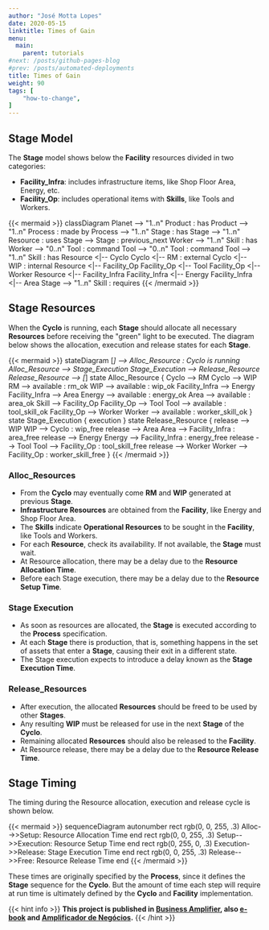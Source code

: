 ```yaml
---
author: "José Motta Lopes"
date: 2020-05-15
linktitle: Times of Gain
menu:
  main:
    parent: tutorials
#next: /posts/github-pages-blog
#prev: /posts/automated-deployments
title: Times of Gain
weight: 90
tags: [
    "how-to-change",
]
---
```

## Stage Model

The **Stage** model shows below the **Facility** resources divided in two categories:

- **Facility_Infra**: includes infrastructure items, like Shop Floor Area, Energy, etc.
- **Facility_Op**: includes operational items with **Skills**, like Tools and Workers.

{{< mermaid >}}
classDiagram
    Planet --> "1..n" Product : has
    Product --> "1..n" Process : made by
    Process --> "1..n" Stage : has
    Stage --> "1..n" Resource : uses
    Stage --> Stage : previous_next
    Worker --> "1..n" Skill : has
    Worker --> "0..n" Tool : command
    Tool --> "0..n" Tool : command
    Tool --> "1..n" Skill : has
    Resource <|-- Cyclo
    Cyclo <|-- RM : external
    Cyclo <|-- WIP : internal
    Resource <|-- Facility_Op
    Facility_Op <|-- Tool
    Facility_Op <|-- Worker
    Resource <|-- Facility_Infra
    Facility_Infra <|-- Energy
    Facility_Infra <|-- Area
    Stage --> "1..n" Skill : requires
{{< /mermaid >}}

## Stage Resources

When the **Cyclo** is running, each **Stage** should allocate all necessary **Resources** before receiving the "green" light to be executed. The diagram below shows the allocation, execution and release states for each **Stage**.

{{< mermaid >}}
stateDiagram
    [*] --> Alloc_Resource : Cyclo is running
    Alloc_Resource --> Stage_Execution
    Stage_Execution --> Release_Resource
    Release_Resource --> [*]
    state Alloc_Resource {
        Cyclo --> RM
        Cyclo --> WIP
        RM --> available : rm_ok
        WIP --> available : wip_ok
        Facility_Infra --> Energy
        Facility_Infra --> Area
        Energy --> available : energy_ok
        Area --> available : area_ok
        Skill --> Facility_Op
        Facility_Op --> Tool
        Tool --> available : tool_skill_ok
        Facility_Op --> Worker
        Worker --> available : worker_skill_ok
    }
    state Stage_Execution {
        execution
    }
    state Release_Resource {
        release --> WIP
        WIP --> Cyclo : wip_free
        release --> Area
        Area --> Facility_Infra : area_free
        release --> Energy
        Energy --> Facility_Infra : energy_free
        release --> Tool
        Tool --> Facility_Op : tool_skill_free
        release --> Worker
        Worker --> Facility_Op : worker_skill_free
    }
{{< /mermaid >}}

### Alloc_Resources

- From the **Cyclo** may eventually come **RM** and **WIP** generated at previous **Stage**.
- **Infrastructure Resources** are obtained from the **Facility**, like Energy and Shop Floor Area.
- The **Skills** indicate **Operational Resources** to be sought in the **Facility**, like Tools and Workers.
- For each **Resource**, check its availability. If not available, the **Stage** must wait.
- At Resource allocation, there may be a delay due to the **Resource Allocation Time**.
- Before each Stage execution, there may be a delay due to the **Resource Setup Time**.

### Stage Execution

- As soon as resources are allocated, the **Stage** is executed according to the **Process** specification.
- At each **Stage** there is production, that is, something happens in the set of assets that enter a **Stage**, causing their exit in a different state.
- The Stage execution expects to introduce a delay known as the **Stage Execution Time**.

### Release_Resources

- After execution, the allocated **Resources** should be freed to be used by other **Stages**.
- Any resulting **WIP** must be released for use in the next **Stage** of the **Cyclo**.
- Remaining allocated **Resources** should also be released to the **Facility**.
- At Resource release, there may be a delay due to the **Resource Release Time**.

## Stage Timing
 
The timing during the Resource allocation, execution and release cycle is shown below.

{{< mermaid >}}
sequenceDiagram
    autonumber
    rect rgb(0, 0, 255, .3)
        Alloc-->>Setup: Resource Allocation Time
    end
    rect rgb(0, 0, 255, .3)
        Setup-->>Execution: Resource Setup Time
    end
    rect rgb(0, 255, 0, .3)
        Execution->>Release: Stage Execution Time
    end
    rect rgb(0, 0, 255, .3)
        Release-->>Free: Resource Release Time
    end
{{< /mermaid >}}

These times are originally specified by the **Process**, since it defines the **Stage** sequence for the **Cyclo**. But the amount of time each step will require at run time is ultimately defined by the **Cyclo** and **Facility** implementation.

{{< hint info >}}
**This project is published in [Business Amplifier](https://www.amazon.com/Business-Amplifier-M-Sc-Motta-Lopes/dp/B083XGK14Q), also [e-book](https://www.amazon.com/Business-Amplifier-Jose-Motta-Lopes-ebook-dp-B086L6V6QY/dp/B086L6V6QY/) and [Amplificador de Negócios](https://www.amazon.com/M-Sc-Jose-Motta-Lopes/dp/8592301009).**
{{< /hint >}}
